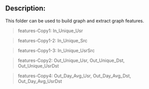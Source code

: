 ## Description:
This folder can be used to build graph and extract graph features.

> features-Copy1: In_Unique_Usr

> features-Copy1-2: In_Unique_Src

> features-Copy1-3: In_Unique_UsrSrc

> features-Copy2: Out_Unique_Usr, Out_Unique_Dst, Out_Unique_UsrDst

> features-Copy4: Out_Day_Avg_Usr, Out_Day_Avg_Dst, Out_Day_Avg_UsrDst
